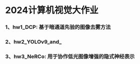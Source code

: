 # 2024计算机视觉大作业
### 1、hw1_DCP: 基于暗通道先验的图像去雾方法
### 2、hw2_YOLOv9_and_
### 3、hw3_NeRCo: 用于协作低光图像增强的隐式神经表示
